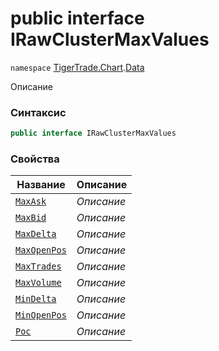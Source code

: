 
# public interface IRawClusterMaxValues
`namespace` [TigerTrade.Chart](../../TigerTrade.Chart.md).[Data](../../TigerTrade.Chart/Data.md)



Описание

### Синтаксис
```csharp
public interface IRawClusterMaxValues
```


### Свойства
| Название | Описание |
| --- | --- |
| [`MaxAsk`](./IRawClusterMaxValues.cs/Свойства/MaxAsk.md) | *Описание* |
| [`MaxBid`](./IRawClusterMaxValues.cs/Свойства/MaxBid.md) | *Описание* |
| [`MaxDelta`](./IRawClusterMaxValues.cs/Свойства/MaxDelta.md) | *Описание* |
| [`MaxOpenPos`](./IRawClusterMaxValues.cs/Свойства/MaxOpenPos.md) | *Описание* |
| [`MaxTrades`](./IRawClusterMaxValues.cs/Свойства/MaxTrades.md) | *Описание* |
| [`MaxVolume`](./IRawClusterMaxValues.cs/Свойства/MaxVolume.md) | *Описание* |
| [`MinDelta`](./IRawClusterMaxValues.cs/Свойства/MinDelta.md) | *Описание* |
| [`MinOpenPos`](./IRawClusterMaxValues.cs/Свойства/MinOpenPos.md) | *Описание* |
| [`Poc`](./IRawClusterMaxValues.cs/Свойства/Poc.md) | *Описание* |



